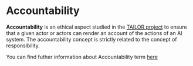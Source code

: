 # Accountability

 **Accountability** is an ethical aspect studied in the <a href="https://tailor-network.eu/" target=_blank>TAILOR project</a> to ensure that a given actor or actors can render an account of the actions of an AI system. The accountability concept is strictly related to the concept of responsibility.

You can find futher information about Accountability term [here](../../T3.4/L2.Accountability.md)

